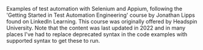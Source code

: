 Examples of test automation with Selenium and Appium, following the 'Getting Started in Test Automation Engineering' course by Jonathan Lipps found on LinkedIn Learning. This course was originally offered by Headspin University. Note that the content was last updated in 2022 and in many places I've had to replace deprecated syntax in the code examples with supported syntax to get these to run.
